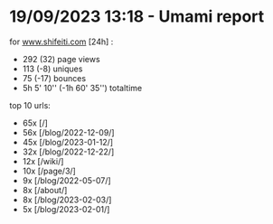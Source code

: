 # 19/09/2023 13:18 - Umami report
for www.shifeiti.com [24h] :

 - 292 (32) page views
 - 113 (-8) uniques
 - 75 (-17) bounces
 - 5h 5' 10'' (-1h 60' 35'') totaltime


top 10 urls:
 - 65x [/]
 - 56x [/blog/2022-12-09/]
 - 45x [/blog/2023-01-12/]
 - 32x [/blog/2022-12-22/]
 - 12x [/wiki/]
 - 10x [/page/3/]
 - 9x [/blog/2022-05-07/]
 - 8x [/about/]
 - 8x [/blog/2023-02-03/]
 - 5x [/blog/2023-02-01/]


